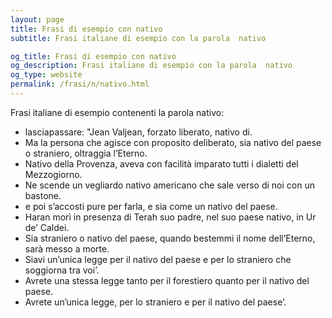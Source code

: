 ```yaml
---
layout: page
title: Frasi di esempio con nativo 
subtitle: Frasi italiane di esempio con la parola  nativo

og_title: Frasi di esempio con nativo 
og_description: Frasi italiane di esempio con la parola  nativo
og_type: website
permalink: /frasi/n/nativo.html
---
```


Frasi italiane di esempio contenenti la parola nativo:


- lasciapassare: "Jean Valjean, forzato liberato, nativo di.
- Ma la persona che agisce con proposito deliberato, sia nativo del paese o straniero, oltraggia l’Eterno.
- Nativo della Provenza, aveva con facilità imparato tutti i dialetti del Mezzogiorno.
- Ne scende un vegliardo nativo americano che sale verso di noi con un bastone.
- e poi s’accosti pure per farla, e sia come un nativo del paese.
- Haran morì in presenza di Terah suo padre, nel suo paese nativo, in Ur de’ Caldei.
- Sia straniero o nativo del paese, quando bestemmi il nome dell’Eterno, sarà messo a morte.
- Siavi un’unica legge per il nativo del paese e per lo straniero che soggiorna tra voi’.
- Avrete una stessa legge tanto per il forestiero quanto per il nativo del paese.
- Avrete un’unica legge, per lo straniero e per il nativo del paese’.
